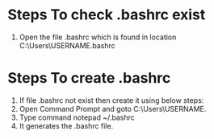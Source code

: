 # Steps To check .bashrc exist 
  1. Open the file .bashrc which is found in location C:\Users\USERNAME\.bashrc

# Steps To create .bashrc
  1. If file .bashrc not exist then create it using below steps:
  2. Open Command Prompt and goto C:\Users\USERNAME\.
  3. Type command notepad ~/.bashrc
  4. It generates the .bashrc file.
